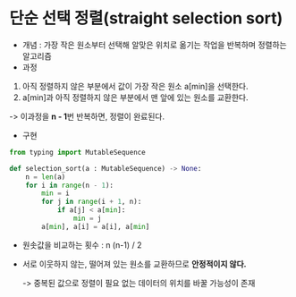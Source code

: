 # 단순 선택 정렬(straight selection sort)

- 개념 : 가장 작은 원소부터 선택해 알맞은 위치로 옮기는 작업을 반복하며 정렬하는 알고리즘
- 과정

1. 아직 정렬하지 않은 부분에서 값이 가장 작은 원소 a[min]을 선택한다.
2. a[min]과 아직 정렬하지 않은 부분에서 맨 앞에 있는 원소를 교환한다.

-> 이과정을 **n - 1**번 반복하면, 정렬이 완료된다.

- 구현

~~~ python
from typing import MutableSequence

def selection_sort(a : MutableSequence) -> None:
    n = len(a)
    for i in range(n - 1):
        min = i
        for j in range(i + 1, n):
            if a[j] < a[min]:
                min = j
        a[min], a[i] = a[i], a[min]
~~~

- 원솟값을 비교하는 횟수 : n (n-1) / 2

- 서로 이웃하지 않는, 떨어져 있는 원소를 교환하므로 **안정적이지 않다.**

  -> 중복된 값으로 정렬이 필요 없는 데이터의 위치를 바꿀 가능성이 존재